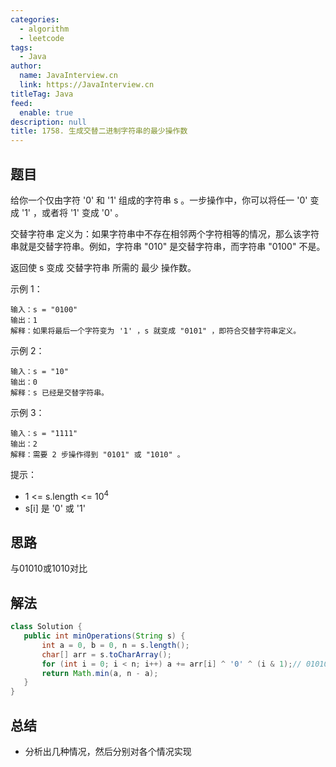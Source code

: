 ```yaml
---
categories: 
  - algorithm
  - leetcode
tags: 
  - Java
author: 
  name: JavaInterview.cn
  link: https://JavaInterview.cn
titleTag: Java
feed: 
  enable: true
description: null
title: 1758. 生成交替二进制字符串的最少操作数
---
```


## 题目

给你一个仅由字符 '0' 和 '1' 组成的字符串 s 。一步操作中，你可以将任一 '0' 变成 '1' ，或者将 '1' 变成 '0' 。

交替字符串 定义为：如果字符串中不存在相邻两个字符相等的情况，那么该字符串就是交替字符串。例如，字符串 "010" 是交替字符串，而字符串 "0100" 不是。

返回使 s 变成 交替字符串 所需的 最少 操作数。



示例 1：

    输入：s = "0100"
    输出：1
    解释：如果将最后一个字符变为 '1' ，s 就变成 "0101" ，即符合交替字符串定义。
示例 2：

    输入：s = "10"
    输出：0
    解释：s 已经是交替字符串。
示例 3：

    输入：s = "1111"
    输出：2
    解释：需要 2 步操作得到 "0101" 或 "1010" 。


提示：

* 1 <= s.length <= 10<sup>4</sup>
* s[i] 是 '0' 或 '1'

## 思路

与01010或1010对比



## 解法
```java
class Solution {
   public int minOperations(String s) {
       int a = 0, b = 0, n = s.length();
       char[] arr = s.toCharArray();
       for (int i = 0; i < n; i++) a += arr[i] ^ '0' ^ (i & 1);// 01010101  
       return Math.min(a, n - a);
   }
}

```

## 总结

- 分析出几种情况，然后分别对各个情况实现 
